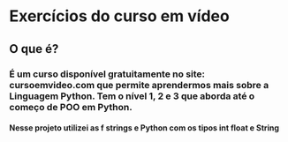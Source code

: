 # Exercícios do curso em vídeo

## O que é?

### É um curso disponível gratuitamente no site: cursoemvideo.com que permite aprendermos mais sobre a Linguagem Python. Tem o nível 1, 2 e 3 que aborda até o começo de POO em Python.

#### Nesse projeto utilizei as f strings e Python com os tipos int float e String